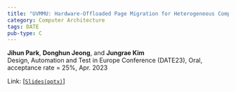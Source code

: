 ```yaml
---
title: "UVMMU: Hardware-Offloaded Page Migration for Heterogeneous Computing"
category: Computer Architecture
tags: DATE
pub-type: C
---
```


**Jihun Park**, **Donghun Jeong**, and **Jungrae Kim** <br>
Design, Automation and Test in Europe Conference (DATE23), Oral, acceptance rate = 25%, Apr. 2023

Link: [[```Slides(pptx)```](https://github.com/scalable-arch/scalable-arch.github.io/raw/main/_posts/Slides/%5BDATE'23%5D%20UVMMU.pptx)]